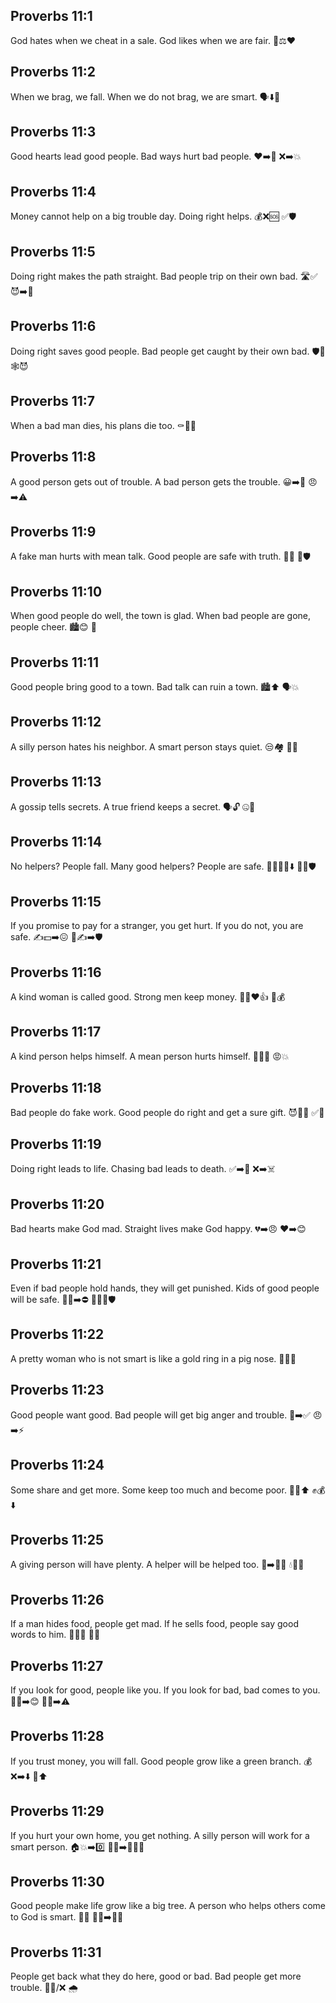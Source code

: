 ## Proverbs 11:1
God hates when we cheat in a sale. God likes when we are fair. 🏪⚖️❤️
## Proverbs 11:2
When we brag, we fall. When we do not brag, we are smart. 🗣️⬇️🙂
## Proverbs 11:3
Good hearts lead good people. Bad ways hurt bad people. ❤️➡️🙂 ❌➡️💥
## Proverbs 11:4
Money cannot help on a big trouble day. Doing right helps. 💰❌🆘 ✅🛡️
## Proverbs 11:5
Doing right makes the path straight. Bad people trip on their own bad. 🛣️✅ 😈➡️🤕
## Proverbs 11:6
Doing right saves good people. Bad people get caught by their own bad. 🛡️🙂 🕸️😈
## Proverbs 11:7
When a bad man dies, his plans die too. ⚰️📄❌
## Proverbs 11:8
A good person gets out of trouble. A bad person gets the trouble. 😀➡️🚪 😠➡️⚠️
## Proverbs 11:9
A fake man hurts with mean talk. Good people are safe with truth. 👄💔 🤝🛡️
## Proverbs 11:10
When good people do well, the town is glad. When bad people are gone, people cheer. 🏙️😊 🎉
## Proverbs 11:11
Good people bring good to a town. Bad talk can ruin a town. 🏙️⬆️ 🗣️💥
## Proverbs 11:12
A silly person hates his neighbor. A smart person stays quiet. 😒🏘️ 🤫🙂
## Proverbs 11:13
A gossip tells secrets. A true friend keeps a secret. 🗣️🔓 🤐🤝
## Proverbs 11:14
No helpers? People fall. Many good helpers? People are safe. 🚫🧑‍🤝‍🧑⬇️ 👥👥🛡️
## Proverbs 11:15
If you promise to pay for a stranger, you get hurt. If you do not, you are safe. ✍️💵➡️😖 🚫✍️➡️🛡️
## Proverbs 11:16
A kind woman is called good. Strong men keep money. 👩‍🦰❤️👍 💪💰
## Proverbs 11:17
A kind person helps himself. A mean person hurts himself. 🙂🤝🙂 😡💥
## Proverbs 11:18
Bad people do fake work. Good people do right and get a sure gift. 😈🧪❌ ✅🎁
## Proverbs 11:19
Doing right leads to life. Chasing bad leads to death. ✅➡️🌱 ❌➡️☠️
## Proverbs 11:20
Bad hearts make God mad. Straight lives make God happy. 💔➡️😠 ❤️➡️😊
## Proverbs 11:21
Even if bad people hold hands, they will get punished. Kids of good people will be safe. 🤝😈➡️⛔ 👨‍👩‍👧🛡️
## Proverbs 11:22
A pretty woman who is not smart is like a gold ring in a pig nose. 💍🐷👃
## Proverbs 11:23
Good people want good. Bad people will get big anger and trouble. 🙂➡️✅ 😠➡️⚡
## Proverbs 11:24
Some share and get more. Some keep too much and become poor. 👐🎁⬆️ ✊💰⬇️
## Proverbs 11:25
A giving person will have plenty. A helper will be helped too. 👐➡️🍞🙂 💧🤝🔁
## Proverbs 11:26
If a man hides food, people get mad. If he sells food, people say good words to him. 🌽🚫😡 🛒😊
## Proverbs 11:27
If you look for good, people like you. If you look for bad, bad comes to you. 👀✅➡️😊 👀❌➡️⚠️
## Proverbs 11:28
If you trust money, you will fall. Good people grow like a green branch. 💰❌➡️⬇️ 🌿⬆️
## Proverbs 11:29
If you hurt your own home, you get nothing. A silly person will work for a smart person. 🏠💥➡️0️⃣ 👷😕➡️🧑‍🏫🙂
## Proverbs 11:30
Good people make life grow like a big tree. A person who helps others come to God is smart. 🌳💚 🧍‍♂️➡️🙏🙂
## Proverbs 11:31
People get back what they do here, good or bad. Bad people get more trouble. 🔄✅/❌ 🌧️
